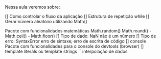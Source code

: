 Nessa aula veremos sobre:

[] Como controlar o fluxo da aplicação
 [] Estrutura de repetição while 
 [] Gerar número aleatório utilizando Math()

Pacote com funcionalidades matemáticas
Math.random()
Math.round() - Math.ceil() - Math.floor() 
[] Tipo de dado: NaN
não é um número 
[] Tipo de erro: SyntaxError
erro de sintaxe; erro de escrita de código 
[] console
Pacote com funcionalidades para o console do devtools (browser) 
[] template literals ou template strings ``
interpolação de dados